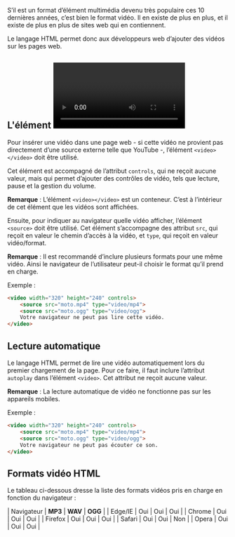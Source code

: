 S’il est un format d’élément multimédia devenu très populaire ces 10 dernières années, c’est bien le format vidéo. Il en existe de plus en plus, et il existe de plus en plus de sites web qui en contiennent. 

Le langage HTML permet donc aux développeurs web d’ajouter des vidéos sur les pages web.

## L'élément <video>

Pour insérer une vidéo dans une page web - si cette vidéo ne provient pas directement d’une source externe telle que YouTube -, l’élément ```<video></video>``` doit être utilisé.

Cet élément est accompagné de l’attribut ```controls```, qui ne reçoit aucune valeur, mais qui permet d’ajouter des contrôles de vidéo, tels que lecture, pause et la gestion du volume.

__Remarque__ : L’élément ```<video></video>``` est un conteneur. C’est à l’intérieur de cet élément que les vidéos sont affichées.

Ensuite, pour indiquer au navigateur quelle vidéo afficher, l’élément ```<source>``` doit être utilisé. Cet élément s’accompagne des attribut ```src```, qui reçoit en valeur le chemin d’accès à la vidéo, et ```type```, qui reçoit en valeur vidéo/format.

__Remarque__ : Il est recommandé d’inclure plusieurs formats pour une même vidéo. Ainsi le navigateur de l’utilisateur peut-il choisir le format qu’il prend en charge. 

Exemple :

``` html
<video width="320" height="240" controls>
    <source src="moto.mp4" type="video/mp4">
    <source src="moto.ogg" type="video/ogg">
    Votre navigateur ne peut pas lire cette vidéo.
</video>
```

## Lecture automatique

Le langage HTML permet de lire une vidéo automatiquement lors du premier chargement de la page. Pour ce faire, il faut inclure l’attribut ```autoplay``` dans l’élément ```<video>```. Cet attribut ne reçoit aucune valeur.

__Remarque__ : La lecture automatique de vidéo ne fonctionne pas sur les appareils mobiles. 

Exemple :

``` html
<video width="320" height="240" controls>
    <source src="moto.mp4" type="video/mp4">
    <source src="moto.ogg" type="video/ogg">
    Votre navigateur ne peut pas écouter ce son.
</video>
```

## Formats vidéo HTML

Le tableau ci-dessous dresse la liste des formats vidéos pris en charge en fonction du navigateur :

| Navigateur | **MP3** | **WAV** | **OGG** |
| Edge/IE | Oui | Oui | Oui |
| Chrome | Oui | Oui | Oui |
| Firefox | Oui | Oui | Oui |
| Safari | Oui | Oui | Non |
| Opera | Oui | Oui | Oui |